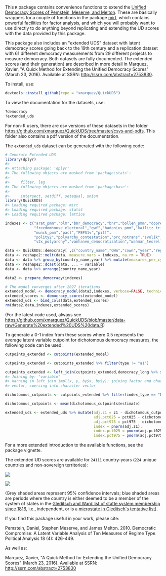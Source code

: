 <!-- README.md is generated from README.Rmd. Please edit that file -->
This `R` package contains convenience functions to extend the [Unified Democracy Scores of Pemstein, Meserve, and Melton](http://www.unified-democracy-scores.org/). These are basically wrappers for a couple of functions in the package [mirt](https://cran.r-project.org/web/packages/mirt/mirt.pdf), which contains powerful facilities for factor analysis, and which you will probably want to use directly to do anything beyond replicating and extending the UD scores with the data provided by this package.

This package also includes an "extended UDS" dataset with latent democracy scores going back to the 19th century and a replication dataset with 61 different democracy measurements from 29 different projects to measure democracy. Both datasets are fully documented. The extended scores (and their generation) are described in more detail in Marquez, Xavier, "A Quick Method for Extending the Unified Democracy Scores" (March 23, 2016). Available at SSRN: <http://ssrn.com/abstract=2753830>.

To install, use:

``` r
devtools::install_github(repo = "xmarquez/QuickUDS")
```

To view the documentation for the datasets, use:

``` r
?democracy
?extended_uds
```

For non-R users, there are csv versions of these datasets in the folder <https://github.com/xmarquez/QuickUDS/tree/master/csvs-and-pdfs>. This folder also contains a pdf version of the documentation.

The `extended_uds` dataset can be generated with the following code:

``` r
# Generate Extended UDS
library(dplyr)
#> 
#> Attaching package: 'dplyr'
#> The following objects are masked from 'package:stats':
#> 
#>     filter, lag
#> The following objects are masked from 'package:base':
#> 
#>     intersect, setdiff, setequal, union
library(QuickUDS)
#> Loading required package: mirt
#> Loading required package: stats4
#> Loading required package: lattice

indexes <- c("arat_pmm","blm","bmr_democracy","bnr","bollen_pmm","doorenspleet","eiu","freedomhouse",
             "freedomhouse_electoral","gwf","hadenius_pmm","kailitz_tri","lied","mainwaring","magaloni_regime_tri",
             "munck_pmm","pacl","PEPS1v","pitf",
             "polity2","polyarchy_contestation","prc_notrans","svolik","ulfelder","utip_dichotomous_strict",
             "v2x_polyarchy","vanhanen_democratization","wahman_teorell_hadenius")

data <- QuickUDS::democracy[ ,c("country_name","GWn","cown","year","region","continent","microstate","lat","lon","in_system",indexes)]
data <- reshape2::melt(data, measure.vars = indexes, na.rm = TRUE)
data <- data %>% group_by(country_name,year) %>% mutate(measures_per_cy = n()) %>% ungroup()
data <- reshape2::dcast(data, ... ~ variable)
data <- data %>% arrange(country_name,year)

data2 <- prepare_democracy(indexes)

# The model converges after 2027 iterations
extended_model <- democracy_model(data2,indexes, verbose=FALSE, technical = list(NCYCLES = 2500)) 
extended_scores <- democracy_scores(extended_model)
extended_uds <- bind_cols(data,extended_scores)
rm(data2,data,indexes,extended_scores)
```

(For the latest code used, always see <https://github.com/xmarquez/QuickUDS/blob/master/data-raw/Generate%20extended%20UDS%20data.R>)

To generate a 0-1 index from these scores where 0.5 represents the average latent variable cutpoint for dichotomous democracy measures, the following code can be used:

``` r
cutpoints_extended <- cutpoints(extended_model)

cutpoints_extended <- cutpoints_extended %>% filter(type != "a1")

cutpoints_extended <- left_join(cutpoints_extended,democracy_long %>% select(variable,index_type)  %>% distinct())
#> Joining by: "variable"
#> Warning in left_join_impl(x, y, by$x, by$y): joining factor and character
#> vector, coercing into character vector

dichotomous_cutpoints <- cutpoints_extended %>% filter(index_type == "Dichotomous")

dichotomous_cutpoints <- mean(dichotomous_cutpoints$estimate)

extended_uds <- extended_uds %>% mutate(adj.z1 = z1 - dichotomous_cutpoints, 
                                        adj.pct025 = pct025 - dichotomous_cutpoints, 
                                        adj.pct975 = pct975 - dichotomous_cutpoints,
                                        index = pnorm(adj.z1),
                                        index.pct025 = pnorm(adj.pct025),
                                        index.pct975 = pnorm(adj.pct975))
```

For a more extended introduction to the available functions, see the package vignette.

The extended UD scores are available for `24111` country-years (`224` unique countries and non-sovereign territories):

![](README-unnamed-chunk-6-1.png)<!-- -->

![](README-unnamed-chunk-7-1.png)<!-- -->

(Grey shaded areas represent 95% confidence intervals; blue shaded areas are periods where the country is either deemed to be a member of the system of states in the [Gleditsch and Ward list of statte system membership since 1816](http://privatewww.essex.ac.uk/~ksg/statelist.html), i.e., independent, or is a [microstate in Gleditsch's tentative list](http://privatewww.essex.ac.uk/~ksg/statelist.html)).

If you find this package useful in your work, please cite:

Pemstein, Daniel, Stephen Meserve, and James Melton. 2010. Democratic Compromise: A Latent Variable Analysis of Ten Measures of Regime Type. Political Analysis 18 (4): 426-449.

As well as:

Marquez, Xavier, "A Quick Method for Extending the Unified Democracy Scores" (March 23, 2016). Available at SSRN: <http://ssrn.com/abstract=2753830>

